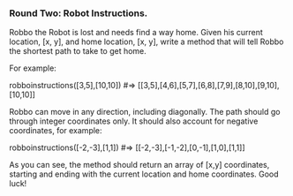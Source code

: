 ### Round Two: Robot Instructions.

Robbo the Robot is lost and needs find a way home. Given his current location, [x, y], and home location, [x, y], write a method that will tell Robbo the shortest path to take to get home.

For example:

robboinstructions([3,5],[10,10]) #=> [[3,5],[4,6],[5,7],[6,8],[7,9],[8,10],[9,10],[10,10]] 

Robbo can move in any direction, including diagonally. The path should go through integer coordinates only. It should also account for negative coordinates, for example: 

robboinstructions([-2,-3],[1,1]) #=> [[-2,-3],[-1,-2],[0,-1],[1,0],[1,1]]

As you can see, the method should return an array of [x,y] coordinates, starting and ending with the current location and home coordinates. Good luck!
